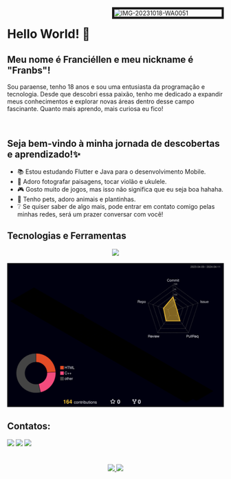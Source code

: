 <a href="https://ibb.co/vPhhv16"><img align="right" width="250px" style="margin-top:-20px" src="https://i.ibb.co/Njrrnxd/IMG-20231018-WA0051.jpg" alt="IMG-20231018-WA0051" border="5px" /></a>
<div dsplay="inline-block">
 
 <h1 aling="left">Hello World! 🍄</h1>
 <h2 aling="left">Meu nome é Franciéllen e meu nickname é "Franbs"!</h2>
 <p aling="left">Sou paraense, tenho 18 anos e sou uma entusiasta da programação e tecnologia. Desde que descobri essa paixão, tenho me dedicado a expandir meus conhecimentos e explorar novas áreas dentro desse campo fascinante. Quanto mais aprendo, mais curiosa eu fico!</p>
<br>
</div>

## Seja bem-vindo à minha jornada de descobertas e aprendizado!✨

- 📚 Estou estudando Flutter e Java para o desenvolvimento Mobile.
- 📸 Adoro fotografar paisagens, tocar violão e ukulele.
- 🎮 Gosto muito de jogos, mas isso não significa que eu seja boa hahaha.
- 🐾 Tenho pets, adoro animais e plantinhas.
- ❔ Se quiser saber de algo mais, pode entrar em contato comigo pelas minhas redes, será um prazer conversar com você!

## Tecnologias e Ferramentas

<div align="center" >
<a href="https://skillicons.dev"   >
  <img src="https://skillicons.dev/icons?i=github,git,vscode,java,flutter,spring" />
</a>
  <br />
</div> 


![prifle-3d-contrib](https://github.com/franbs2/franbs2/blob/main/profile-3d-contrib/profile-night-rainbow.svg)


## Contatos:

<a href="https://instagram.com/franbs.apk" target="_blank"><img loading="lazy" src="https://img.shields.io/badge/-Instagram-%23E4405F?style=for-the-badge&logo=instagram&logoColor=white" target="_blank"></a>
<a href = "mailto:contato@franciellensousaaraujo"><img loading="lazy" src="https://img.shields.io/badge/Gmail-D14836?style=for-the-badge&logo=gmail&logoColor=white" target="_blank"></a>
<a href="https://www.linkedin.com/in/franciellensaraujo" target="_blank"><img loading="lazy" src="https://img.shields.io/badge/-LinkedIn-%230077B5?style=for-the-badge&logo=linkedin&logoColor=white" target="_blank"></a>

#
<div align="center" >
  <p>
    <a href="https://github.com/franbs2">
      <img loading="lazy" height="150em" src="https://github-readme-stats.vercel.app/api/top-langs/?username=franbs2&layout=compact&langs_count=7&theme=dracula"/>
      <img loading="lazy" height="150em" src="https://github-readme-stats.vercel.app/api?username=franbs2&show_icons=true&theme=dracula&include_all_commits=true&count_private=true"/>
    </a>
  </p>
</div>


          
  
